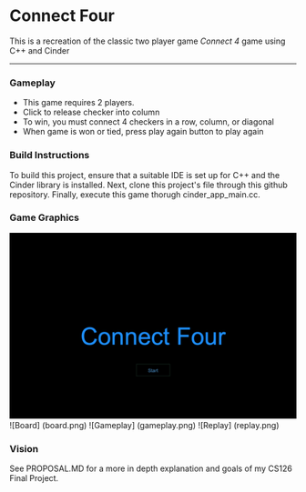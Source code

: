 # Connect Four
This is a recreation of the classic two player game _Connect 4_ game using C++ and Cinder

----

### **Gameplay**
* This game requires 2 players.
* Click to release checker into column
* To win, you must connect 4 checkers in a row, column, or diagonal  
* When game is won or tied, press play again button to play again


### **Build Instructions**
To build this project, ensure that a suitable IDE is set up for C++ and the Cinder library is installed. Next, clone this 
project's file through this github repository. Finally, execute this game thorugh 
cinder_app_main.cc. 
 
### Game Graphics

![Start Up Page](start_up.png)
![Board] (board.png)
![Gameplay] (gameplay.png)
![Replay] (replay.png)


### **Vision**

See PROPOSAL.MD for a more in depth explanation and goals of my CS126 Final Project. 